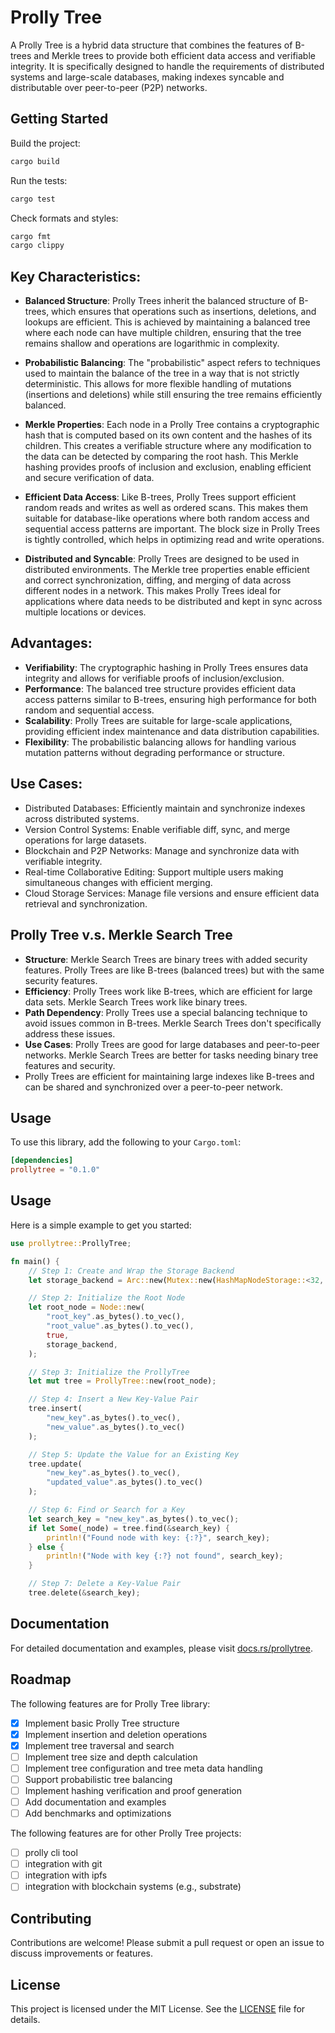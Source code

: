 # Prolly Tree
A Prolly Tree is a hybrid data structure that combines the features of B-trees and Merkle trees to provide 
both efficient data access and verifiable integrity. It is specifically designed to handle the requirements 
of distributed systems and large-scale databases, making indexes syncable and distributable over 
peer-to-peer (P2P) networks.

## Getting Started

Build the project:

```sh
cargo build
```

Run the tests:

```sh
cargo test
```

Check formats and styles:

```sh
cargo fmt
cargo clippy
```

## Key Characteristics:

- **Balanced Structure**: Prolly Trees inherit the balanced structure of B-trees, which ensures that operations 
such as insertions, deletions, and lookups are efficient. This is achieved by maintaining a balanced tree 
where each node can have multiple children, ensuring that the tree remains shallow and operations are 
logarithmic in complexity.

- **Probabilistic Balancing**: The "probabilistic" aspect refers to techniques used to maintain the balance of 
the tree in a way that is not strictly deterministic. This allows for more flexible handling of mutations 
(insertions and deletions) while still ensuring the tree remains efficiently balanced.

- **Merkle Properties**: Each node in a Prolly Tree contains a cryptographic hash that is computed based 
on its own content and the hashes of its children. This creates a verifiable structure where any modification 
to the data can be detected by comparing the root hash.
This Merkle hashing provides proofs of inclusion and exclusion, enabling efficient and secure verification of data.

- **Efficient Data Access**: Like B-trees, Prolly Trees support efficient random reads and writes as well as 
ordered scans. This makes them suitable for database-like operations where both random access and sequential 
access patterns are important. The block size in Prolly Trees is tightly controlled, which helps in optimizing 
read and write operations.

- **Distributed and Syncable**: Prolly Trees are designed to be used in distributed environments. 
The Merkle tree properties enable efficient and correct synchronization, diffing, and merging of data across 
different nodes in a network. This makes Prolly Trees ideal for applications where data needs to be distributed 
and kept in sync across multiple locations or devices.

## Advantages:
- **Verifiability**: The cryptographic hashing in Prolly Trees ensures data integrity and allows for 
verifiable proofs of inclusion/exclusion.
- **Performance**: The balanced tree structure provides efficient data access patterns similar to 
B-trees, ensuring high performance for both random and sequential access.
- **Scalability**: Prolly Trees are suitable for large-scale applications, providing efficient index maintenance 
and data distribution capabilities.
- **Flexibility**: The probabilistic balancing allows for handling various mutation patterns without degrading 
performance or structure.

## Use Cases:
- Distributed Databases: Efficiently maintain and synchronize indexes across distributed systems.
- Version Control Systems: Enable verifiable diff, sync, and merge operations for large datasets.
- Blockchain and P2P Networks: Manage and synchronize data with verifiable integrity.
- Real-time Collaborative Editing: Support multiple users making simultaneous changes with efficient merging.
- Cloud Storage Services: Manage file versions and ensure efficient data retrieval and synchronization.

## Prolly Tree v.s. Merkle Search Tree 

- **Structure**: Merkle Search Trees are binary trees with added security features. Prolly Trees are like 
B-trees (balanced trees) but with the same security features.
- **Efficiency**: Prolly Trees work like B-trees, which are efficient for large data sets. 
Merkle Search Trees work like binary trees.
- **Path Dependency**: Prolly Trees use a special balancing technique to avoid issues common in B-trees. 
Merkle Search Trees don't specifically address these issues.
- **Use Cases**: Prolly Trees are good for large databases and peer-to-peer networks. Merkle Search Trees 
are better for tasks needing binary tree features and security.
- Prolly Trees are efficient for maintaining large indexes like B-trees and can be shared and synchronized 
over a peer-to-peer network.

## Usage

To use this library, add the following to your `Cargo.toml`:

```toml
[dependencies]
prollytree = "0.1.0"
```

## Usage

Here is a simple example to get you started:

```rust
use prollytree::ProllyTree;

fn main() {
    // Step 1: Create and Wrap the Storage Backend
    let storage_backend = Arc::new(Mutex::new(HashMapNodeStorage::<32, Vec<u8>>::new()));

    // Step 2: Initialize the Root Node
    let root_node = Node::new(
        "root_key".as_bytes().to_vec(),
        "root_value".as_bytes().to_vec(),
        true,
        storage_backend,
    );

    // Step 3: Initialize the ProllyTree
    let mut tree = ProllyTree::new(root_node);

    // Step 4: Insert a New Key-Value Pair
    tree.insert(
        "new_key".as_bytes().to_vec(),
        "new_value".as_bytes().to_vec()
    );

    // Step 5: Update the Value for an Existing Key
    tree.update(
        "new_key".as_bytes().to_vec(),
        "updated_value".as_bytes().to_vec()
    );

    // Step 6: Find or Search for a Key
    let search_key = "new_key".as_bytes().to_vec();
    if let Some(_node) = tree.find(&search_key) {
        println!("Found node with key: {:?}", search_key);
    } else {
        println!("Node with key {:?} not found", search_key);
    }

    // Step 7: Delete a Key-Value Pair
    tree.delete(&search_key);
```

## Documentation

For detailed documentation and examples, please visit [docs.rs/prollytree](https://docs.rs/prollytree).

## Roadmap

The following features are for Prolly Tree library:
- [X] Implement basic Prolly Tree structure
- [X] Implement insertion and deletion operations
- [X] Implement tree traversal and search
- [ ] Implement tree size and depth calculation
- [ ] Implement tree configuration and tree meta data handling
- [ ] Support probabilistic tree balancing
- [ ] Implement hashing verification and proof generation
- [ ] Add documentation and examples
- [ ] Add benchmarks and optimizations

The following features are for other Prolly Tree projects:
- [ ] prolly cli tool
- [ ] integration with git
- [ ] integration with ipfs
- [ ] integration with blockchain systems (e.g., substrate)

## Contributing

Contributions are welcome! Please submit a pull request or open an issue to discuss improvements or features.

## License

This project is licensed under the MIT License. See the [LICENSE](LICENSE) file for details.
